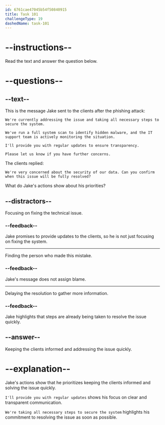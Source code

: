 ```yaml
---
id: 6761cae47045b54f50840915
title: Task 101
challengeType: 19
dashedName: task-101
---
```

<!-- READING -->

# --instructions--

Read the text and answer the question below.

# --questions--

## --text--

This is the message Jake sent to the clients after the phishing attack:

`We're currently addressing the issue and taking all necessary steps to secure the system.`

`We've run a full system scan to identify hidden malware, and the IT support team is actively monitoring the situation.`

`I'll provide you with regular updates to ensure transparency.`

`Please let us know if you have further concerns.`

The clients replied:

`We're very concerned about the security of our data. Can you confirm when this issue will be fully resolved?`

What do Jake's actions show about his priorities?

## --distractors--

Focusing on fixing the technical issue.

### --feedback--

Jake promises to provide updates to the clients, so he is not just focusing on fixing the system.

---

Finding the person who made this mistake.

### --feedback--

Jake's message does not assign blame.

---

Delaying the resolution to gather more information.

### --feedback--

Jake highlights that steps are already being taken to resolve the issue quickly.

## --answer--

Keeping the clients informed and addressing the issue quickly.

# --explanation--

Jake's actions show that he prioritizes keeping the clients informed and solving the issue quickly.  

`I'll provide you with regular updates` shows his focus on clear and transparent communication.  

`We're taking all necessary steps to secure the system` highlights his commitment to resolving the issue as soon as possible.


